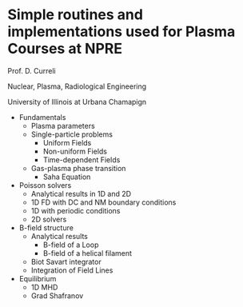 # Simple routines and implementations used for Plasma Courses at NPRE 

Prof. D. Curreli

Nuclear, Plasma, Radiological Engineering

University of Illinois at Urbana Chamapign

* Fundamentals 
  - Plasma parameters 
  - Single-particle problems
    - Uniform Fields
    - Non-uniform Fields
    - Time-dependent Fields
  - Gas-plasma phase transition
    - Saha Equation
* Poisson solvers 
  - Analytical results in 1D and 2D 
  - 1D FD with DC and NM boundary conditions 
  - 1D with periodic conditions 
  - 2D solvers
* B-field structure
  - Analytical results 
    - B-field of a Loop
    - B-field of a helical filament 
  - Biot Savart integrator 
  - Integration of Field Lines
* Equilibrium 
  - 1D MHD 
  - Grad Shafranov 
